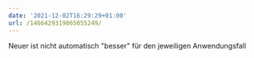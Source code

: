 ```yaml
---
date: '2021-12-02T16:29:29+01:00'
url: /1466429319065055249/
---
```

Neuer ist nicht automatisch "besser" für den jeweiligen Anwendungsfall
